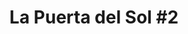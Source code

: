 ---
title: "La Puerta del Sol #2"
url: /ciudad-de-guatemala/la-puerta-del-sol-2/
shop: supermercado
---
